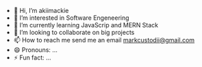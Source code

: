 - 👋 Hi, I’m akiimackie
- 👀 I’m interested in Software Engeneering
- 🌱 I’m currently learning JavaScrip and MERN Stack
- 💞️ I’m looking to collaborate on big projects
- 📫 How to reach me send me an email markcustodii@gmail.com
- 😄 Pronouns: ...
- ⚡ Fun fact: ...

<!---
devmac505/devmac505 is a ✨ special ✨ repository because its `README.md` (this file) appears on your GitHub profile.
You can click the Preview link to take a look at your changes.
--->
